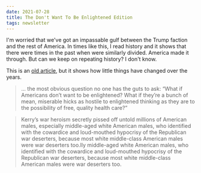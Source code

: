 ```yaml
---
date: 2021-07-28
title: The Don't Want To Be Enlightened Edition
tags: newsletter
---
```



I'm worried that we've got an impassable gulf between the Trump faction and the rest of America. In times like this, I read history and it shows that there were times in the past when were similarly divided. America made it through. But can we keep on repeating history? I don't know.

This is an [old article](http://exiledonline.com/we-the-spiteful), but it shows how little things have changed over the years. 

> ... the most obvious question no one has the guts to ask: “What if Americans don’t want to be enlightened? What if they’re a bunch of mean, miserable hicks as hostile to enlightened thinking as they are to the possibility of free, quality health care?”

> Kerry’s war heroism secretly pissed off untold millions of American males, especially middle-aged white American males, who identified with the cowardice and loud-mouthed hypocrisy of the Republican war deserters, because most white middle-class American males were war deserters too.lly middle-aged white American males, who identified with the cowardice and loud-mouthed hypocrisy of the Republican war deserters, because most white middle-class American males were war deserters too.